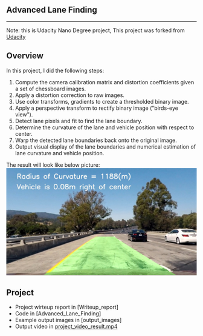 ## Advanced Lane Finding
---

Note: this is Udacity Nano Degree project, This project was forked from [Udacity](https://github.com/udacity/CarND-Advanced-Lane-Lines)

## Overview
In this project, I did the following steps:
1. Compute the camera calibration matrix and distortion coefficients given a set of chessboard images.
2. Apply a distortion correction to raw images.
3. Use color transforms, gradients to create a thresholded binary image.
4. Apply a perspective transform to rectify binary image ("birds-eye view").
5. Detect lane pixels and fit to find the lane boundary.
6. Determine the curvature of the lane and vehicle position with respect to center.
7. Warp the detected lane boundaries back onto the original image.
8. Output visual display of the lane boundaries and numerical estimation of lane curvature and vehicle position.

The result will look like below picture:
![alt text](./output_images/result.jpg)

## Project
* Project wirteup report in [Writeup_report]
* Code in [Advanced_Lane_Finding]
* Example output images in [output_images]
* Output video in [project_video_result.mp4](https://github.com/hankkkwu/SDCND-P2-AdvancedLaneLines/blob/master/project_video.mp4)
